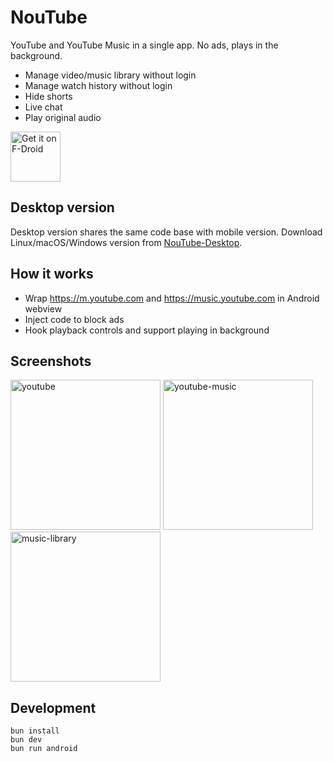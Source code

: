 # NouTube

YouTube and YouTube Music in a single app. No ads, plays in the background.

- Manage video/music library without login
- Manage watch history without login
- Hide shorts
- Live chat
- Play original audio

[<img src="https://f-droid.org/badge/get-it-on.png"
    alt="Get it on F-Droid"
    height="80">](https://f-droid.org/packages/jp.nonbili.noutube)

## Desktop version

Desktop version shares the same code base with mobile version.
Download Linux/macOS/Windows version from [NouTube-Desktop](https://github.com/nonbili/NouTube-Desktop/releases).

## How it works

- Wrap https://m.youtube.com and https://music.youtube.com in Android webview
- Inject code to block ads
- Hook playback controls and support playing in background

## Screenshots

<img src="metadata/en-US/images/phoneScreenshots/1.jpg" width="240" alt="youtube"> <img src="metadata/en-US/images/phoneScreenshots/2.jpg" width="240" alt="youtube-music"> <img src="metadata/en-US/images/phoneScreenshots/3.jpg" width="240" alt="music-library">

## Development

```
bun install
bun dev
bun run android
```
